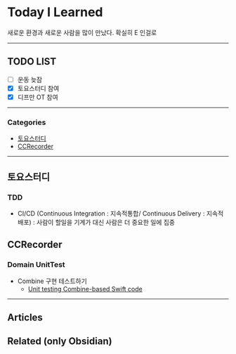 
# Today I Learned
새로운 환경과 새로운 사람을 많이 만났다. 확실히 E 인걸로

---

## TODO LIST
- [ ] ~~운동~~ 늦잠
- [x] 토요스터디 참여
- [x] 디프만 OT 참여

---

### Categories
- [토요스터디](#토요스터디)
- [CCRecorder](#CCRecorder)

---

## 토요스터디
### TDD
- CI/CD (Continuous Integration : 지속적통합/ Continuous Delivery : 지속적배포)
		: 사람이 할일을 기계가 대신 사람은 더 중요한 일에 집중

 ## CCRecorder
 ### Domain UnitTest
 * Combine 구현 테스트하기
	 * [Unit testing Combine-based Swift code](https://www.swiftbysundell.com/articles/unit-testing-combine-based-swift-code/)

---

## Articles

## Related (only Obsidian)